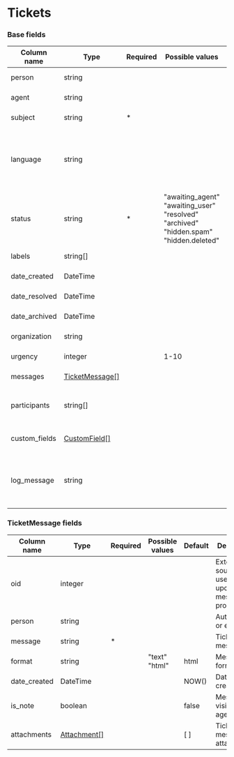 Tickets
=======

### Base fields

| Column name               | Type                                                                   | Required | Possible values                                                                                                     | Default | Description                                                                                                                             | Examples                                                          |
| --------------------------|------------------------------------------------------------------------|----------|---------------------------------------------------------------------------------------------------------------------|---------|-----------------------------------------------------------------------------------------------------------------------------------------|-------------------------------------------------------------------|
| person                    | string                                                                 |          |                                                                                                                     |         | Author oid or email.                                                                                                                    | user@example.com, user_1                                          |
| agent                     | string                                                                 |          |                                                                                                                     |         | Agent oid or email.                                                                                                                     | agent@example.com, agent_1                                        |
| subject                   | string                                                                 |  *       |                                                                                                                     |         | Ticket subject.                                                                                                                         |                                                                   |
| language                  | string                                                                 |          |                                                                                                                     |         | Ticket language. You can use language name, locale or DeskPRO lang code.                                                                | eng, English, en_US                                               |
| status                    | string                                                                 |  *       | "awaiting_agent" <br/> "awaiting_user" <br/> "resolved" <br/> "archived" <br/> "hidden.spam" <br/> "hidden.deleted" |         | Ticket status.                                                                                                                          |                                                                   |
| labels                    | string[]                                                               |          |                                                                                                                     | [ ]     | Ticket labels.                                                                                                                          | ["label 1", "label 2"]                                            |
| date_created              | DateTime                                                               |          |                                                                                                                     | NOW()   | Date created.                                                                                                                           | 2016-07-12 00:00:00                                               |
| date_resolved             | DateTime                                                               |          |                                                                                                                     | NULL    | Date resolved.                                                                                                                          | 2016-07-12 00:00:00                                               |
| date_archived             | DateTime                                                               |          |                                                                                                                     | NULL    | Date archived.                                                                                                                          | 2016-07-12 00:00:00                                               |
| organization              | string                                                                 |          |                                                                                                                     | NULL    | Organization name.                                                                                                                      |                                                                   |
| urgency                   | integer                                                                |          | 1-10                                                                                                                | 1       | Ticket urgency.                                                                                                                         |                                                                   |
| messages                  | [TicketMessage\[\]](#ticketmessage-fields)                             |          |                                                                                                                     | [ ]     | Ticket messages.                                                                                                                        |                                                                   |
| participants              | string[]                                                               |          |                                                                                                                     | [ ]     | Ticket participants, array of emails.                                                                                                   | ["user1@example.com", "user2@example.com"]                        |
| custom_fields             | [CustomField\[\]](../person_custom_def#how-to-set-custom-field-values) |          |                                                                                                                     | [ ]     | Ticket custom fields.                                                                                                                   |                                                                   |
| log_message               | string                                                                 |          |                                                                                                                     |         | Any test message that will be added to the ticket history.                                                                              | Imported from ZenDesk                                             |

### TicketMessage fields

| Column name               | Type                                           | Required | Possible values                                                                                             | Default | Description                                                                                                                             | Examples                                                          |
| --------------------------|------------------------------------------------|----------|-------------------------------------------------------------------------------------------------------------|---------|-----------------------------------------------------------------------------------------------------------------------------------------|-------------------------------------------------------------------|
| oid                       | integer                                        |          |                                                                                                             |         | External source id, use it to update messages properly.                                                                                 |                                                                   |
| person                    | string                                         |          |                                                                                                             |         | Author oid or email.                                                                                                                    | user@example.com, user_1, agent_1                                 |
| message                   | string                                         |  *       |                                                                                                             |         | Ticket message.                                                                                                                         |                                                                   |
| format                    | string                                         |          | "text" <br/> "html"                                                                                         | html    | Message format.                                                                                                                         |                                                                   |
| date_created              | DateTime                                       |          |                                                                                                             | NOW()   | Date created.                                                                                                                           | 2016-07-12 00:00:00                                               |
| is_note                   | boolean                                        |          |                                                                                                             | false   | Message is visible for agents only.                                                                                                     |                                                                   |
| attachments               | [Attachment\[\]](../article#attachment-fields) |          |                                                                                                             | [ ]     | Ticket message attachments.                                                                                                             |                                                                   |
